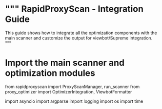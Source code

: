 """
RapidProxyScan - Integration Guide
=================================

This guide shows how to integrate all the optimization components with the main scanner
and customize the output for viewbot/Supreme integration.
"""

# Import the main scanner and optimization modules
from rapidproxyscan import ProxyScanManager, run_scanner
from proxy_optimizer import OptimizerIntegration, ViewbotFormatter

import asyncio
import argparse
import logging
import os
import time